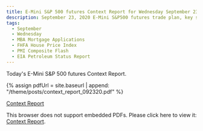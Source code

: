 ```yaml
---
title: E-Mini S&P 500 futures Context Report for Wednesday September 23, 2020
description: September 23, 2020 E-Mini S&P500 futures trade plan, key support and resistance zones, and volatility analysis.
tags:
  - September
  - Wednesday
  - MBA Mortgage Applications
  - FHFA House Price Index
  - PMI Composite Flash
  - EIA Petroleum Status Report
---
```


Today's E-Mini S&P 500 futures Context Report.

{% assign pdfUrl = site.baseurl | append: "/theme/posts/context_report_092320.pdf" %}

<a href="{{pdfUrl}}">Context Report</a>

<object data="{{pdfUrl}}" type="application/pdf" width="700px" height="700px">
    <p>This browser does not support embedded PDFs. Please click here to view it: <a href="{{pdfUrl}}">Context Report</a>.</p>
</object>

